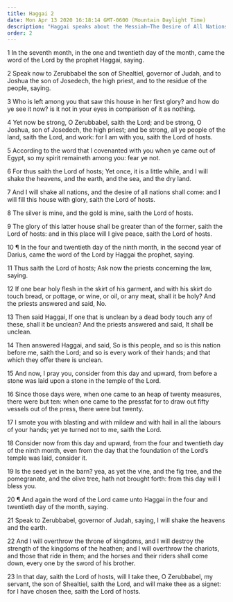 ```yaml
---
title: Haggai 2
date: Mon Apr 13 2020 16:18:14 GMT-0600 (Mountain Daylight Time)
description: "Haggai speaks about the Messiah—The Desire of All Nations will come—The Lord will give peace in His temple."
order: 2
---
```


1 In the seventh month, in the one and twentieth day of the month, came the word of the Lord by the prophet Haggai, saying.

2 Speak now to Zerubbabel the son of Shealtiel, governor of Judah, and to Joshua the son of Josedech, the high priest, and to the residue of the people, saying.

3 Who is left among you that saw this house in her first glory? and how do ye see it now? is it not in your eyes in comparison of it as nothing.

4 Yet now be strong, O Zerubbabel, saith the Lord; and be strong, O Joshua, son of Josedech, the high priest; and be strong, all ye people of the land, saith the Lord, and work: for I am with you, saith the Lord of hosts.

5 According to the word that I covenanted with you when ye came out of Egypt, so my spirit remaineth among you: fear ye not.

6 For thus saith the Lord of hosts; Yet once, it is a little while, and I will shake the heavens, and the earth, and the sea, and the dry land.

7 And I will shake all nations, and the desire of all nations shall come: and I will fill this house with glory, saith the Lord of hosts.

8 The silver is mine, and the gold is mine, saith the Lord of hosts.

9 The glory of this latter house shall be greater than of the former, saith the Lord of hosts: and in this place will I give peace, saith the Lord of hosts.

10 ¶ In the four and twentieth day of the ninth month, in the second year of Darius, came the word of the Lord by Haggai the prophet, saying.

11 Thus saith the Lord of hosts; Ask now the priests concerning the law, saying.

12 If one bear holy flesh in the skirt of his garment, and with his skirt do touch bread, or pottage, or wine, or oil, or any meat, shall it be holy? And the priests answered and said, No.

13 Then said Haggai, If one that is unclean by a dead body touch any of these, shall it be unclean? And the priests answered and said, It shall be unclean.

14 Then answered Haggai, and said, So is this people, and so is this nation before me, saith the Lord; and so is every work of their hands; and that which they offer there is unclean.

15 And now, I pray you, consider from this day and upward, from before a stone was laid upon a stone in the temple of the Lord.

16 Since those days were, when one came to an heap of twenty measures, there were but ten: when one came to the pressfat for to draw out fifty vessels out of the press, there were but twenty.

17 I smote you with blasting and with mildew and with hail in all the labours of your hands; yet ye turned not to me, saith the Lord.

18 Consider now from this day and upward, from the four and twentieth day of the ninth month, even from the day that the foundation of the Lord’s temple was laid, consider it.

19 Is the seed yet in the barn? yea, as yet the vine, and the fig tree, and the pomegranate, and the olive tree, hath not brought forth: from this day will I bless you.

20 ¶ And again the word of the Lord came unto Haggai in the four and twentieth day of the month, saying.

21 Speak to Zerubbabel, governor of Judah, saying, I will shake the heavens and the earth.

22 And I will overthrow the throne of kingdoms, and I will destroy the strength of the kingdoms of the heathen; and I will overthrow the chariots, and those that ride in them; and the horses and their riders shall come down, every one by the sword of his brother.

23 In that day, saith the Lord of hosts, will I take thee, O Zerubbabel, my servant, the son of Shealtiel, saith the Lord, and will make thee as a signet: for I have chosen thee, saith the Lord of hosts.
